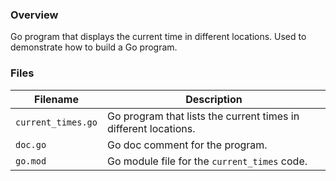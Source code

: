 ### Overview

Go program that displays the current time in different locations.  Used to demonstrate how to build a Go program.

### Files

| Filename           | Description                                                     |
|--------------------|-----------------------------------------------------------------|
| `current_times.go` | Go program that lists the current times in different locations. |
| `doc.go`           | Go doc comment for the program.                                 |
| `go.mod`           | Go module file for the `current_times` code.                    |